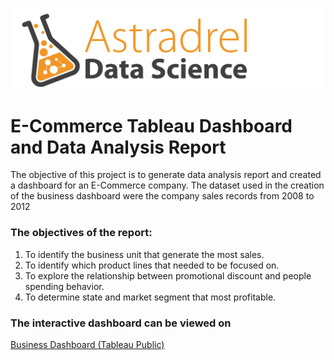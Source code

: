![Logo](https://github.com/astradrel/astradrel/blob/main/Astradrel%20Data%20Science-01.png)
# E-Commerce Tableau Dashboard and Data Analysis Report

The objective of this project is to generate data analysis report and created a dashboard for an E-Commerce company. The dataset used in the creation of the business dashboard were the company sales records from 2008 to 2012

### The objectives of the report:

  1. To identify the business unit that generate the most sales.
  2. To identify which product lines that needed to be focused on.
  3. To explore the relationship between promotional discount and people spending behavior.
  4. To determine state and market segment that most profitable.

### The interactive dashboard can be viewed on

[Business Dashboard (Tableau Public)](https://public.tableau.com/app/profile/ahmad.khairi.bin.ahmad.khir1831/viz/AstradrelE-Commerce/AstradrelE-CommerceDashboard)
